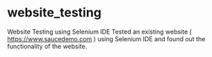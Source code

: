 # website_testing
Website Testing using Selenium IDE
Tested an existing website ( https://www.saucedemo.com ) using Selenium IDE and found out the functionality of the website.
